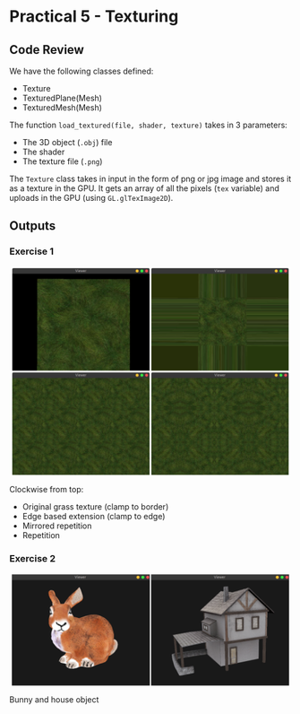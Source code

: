 # Practical 5 - Texturing

## Code Review

We have the following classes defined:

* Texture
* TexturedPlane(Mesh)
* TexturedMesh(Mesh)


The function `load_textured(file, shader, texture)` takes in 3 parameters:
* The 3D object (`.obj`) file
* The shader
* The texture file (`.png`)

The `Texture` class takes in input in the form of png or jpg image and stores it as a texture in the GPU. It gets an array of all the pixels (`tex` variable) and uploads in the GPU (using `GL.glTexImage2D`).

## Outputs

### Exercise 1

<p align="center">
<img width="500" alt="Grass" src="./img/grass_ops.png" align=center>
</p>

Clockwise from top:

* Original grass texture (clamp to border)
* Edge based extension (clamp to edge)
* Mirrored repetition
* Repetition


### Exercise 2

<p align="center">
<img width="500" alt="Bunny and House" src="./img/bunny_house.png" align=center>
</p>

Bunny and house object
